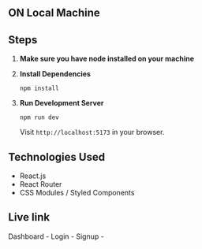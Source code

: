 ## ON Local Machine 
## Steps

1. **Make sure you have node installed on your machine**

2. **Install Dependencies**
   ```
   npm install
   ```

3. **Run Development Server**
   ```
   npm run dev
   ```
   Visit `http://localhost:5173` in your browser.


## Technologies Used

- React.js
- React Router
- CSS Modules / Styled Components


## Live link
Dashboard - 
Login - 
Signup - 
